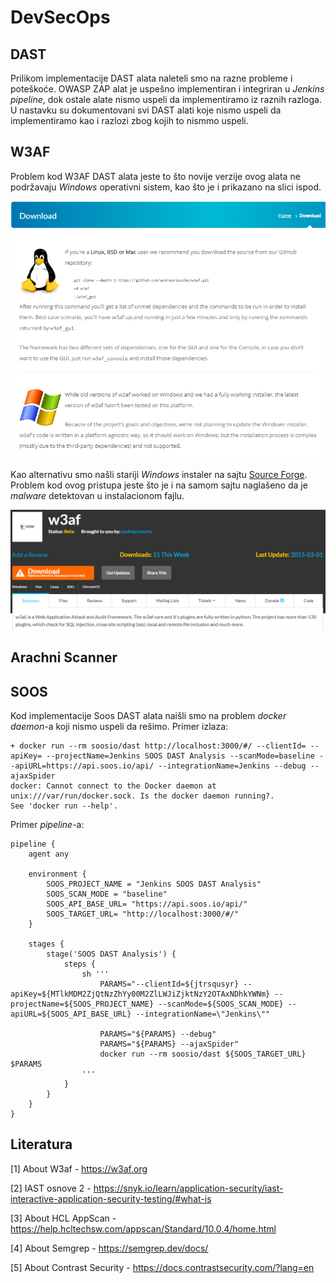 # DevSecOps
## DAST
Prilikom implementacije DAST alata naleteli smo na razne probleme i poteškoće. OWASP ZAP alat je uspešno implementiran i integriran u <i>Jenkins pipeline</i>, dok ostale alate nismo uspeli da implementiramo iz raznih razloga. U nastavku su dokumentovani svi DAST alati koje nismo uspeli da implementiramo kao i razlozi zbog kojih to nismmo uspeli.

## W3AF
Problem kod W3AF DAST alata jeste to što novije verzije ovog alata ne podržavaju <i>Windows</i> operativni sistem, kao što je i prikazano na slici ispod.

![W3AF graph](/docs/images/w3af_windows.PNG)

Kao alternativu smo našli stariji <i>Windows</i> instaler na sajtu [Source Forge](https://sourceforge.net/projects/w3af/). Problem kod ovog pristupa jeste što je i na samom sajtu naglašeno da je <i>malware</i> detektovan u instalacionom fajlu.

![W3AF graph](/docs/images/w3af_windows_malware.PNG)

## Arachni Scanner


## SOOS
Kod implementacije Soos DAST alata naišli smo na problem <i>docker daemon</i>-a koji nismo uspeli da rešimo. Primer izlaza:
```
+ docker run --rm soosio/dast http://localhost:3000/#/ --clientId= --apiKey= --projectName=Jenkins SOOS DAST Analysis --scanMode=baseline --apiURL=https://api.soos.io/api/ --integrationName=Jenkins --debug --ajaxSpider
docker: Cannot connect to the Docker daemon at unix:///var/run/docker.sock. Is the docker daemon running?.
See 'docker run --help'.
```

Primer <i>pipeline</i>-a: 
```
pipeline {
    agent any

    environment {
        SOOS_PROJECT_NAME = "Jenkins SOOS DAST Analysis"
        SOOS_SCAN_MODE = "baseline"
        SOOS_API_BASE_URL= "https://api.soos.io/api/"
        SOOS_TARGET_URL= "http://localhost:3000/#/"
    }

    stages {
        stage('SOOS DAST Analysis') {
            steps {
                sh '''
                    PARAMS="--clientId=${jtrsqusyr} --apiKey=${MTlkMDM2ZjQtNzZhYy00M2ZlLWJiZjktNzY2OTAxNDhkYWNm} --projectName=${SOOS_PROJECT_NAME} --scanMode=${SOOS_SCAN_MODE} --apiURL=${SOOS_API_BASE_URL} --integrationName=\"Jenkins\""
                    
                    PARAMS="${PARAMS} --debug"
                    PARAMS="${PARAMS} --ajaxSpider"
                    docker run --rm soosio/dast ${SOOS_TARGET_URL} $PARAMS 
                '''
            }
        }
    }
}

```


## Literatura
[1] About W3af - https://w3af.org

[2] IAST osnove 2 - https://snyk.io/learn/application-security/iast-interactive-application-security-testing/#what-is

[3] About HCL AppScan - https://help.hcltechsw.com/appscan/Standard/10.0.4/home.html

[4] About Semgrep - https://semgrep.dev/docs/

[5] About Contrast Security - https://docs.contrastsecurity.com/?lang=en